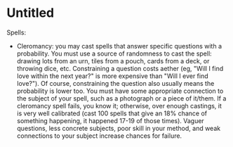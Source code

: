 # Untitled

Spells:

- Cleromancy: you may cast spells that answer specific questions with a probability. You must use a source of randomness to cast the spell: drawing lots from an urn, tiles from a pouch, cards from a deck, or throwing dice, etc. Constraining a question costs aether (eg, "Will I find love within the next year?" is more expensive than "Will I ever find love?"). Of course, constraining the question also usually means the probability is lower too. You must have some appropriate connection to the subject of your spell, such as a photograph or a piece of it/them. If a cleromancy spell fails, you know it; otherwise, over enough castings, it is very well calibrated (cast 100 spells that give an 18% chance of something happening, it happened 17-19 of those times). Vaguer questions, less concrete subjects, poor skill in your method, and weak connections to your subject increase chances for failure.